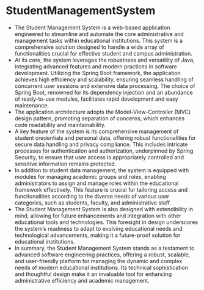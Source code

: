 # StudentManagementSystem
* The Student Management System is a web-based application engineered to streamline
and automate the core administrative and management tasks within educational institutions.
This system is a comprehensive solution designed to handle a wide array of functionalities
crucial for effective student and campus administration.
* At its core, the system leverages the robustness and versatility of Java, integrating advanced features and modern practices in software development. Utilizing the Spring Boot
framework, the application achieves high efficiency and scalability, ensuring seamless handling of concurrent user sessions and extensive data processing. The choice of Spring Boot,
renowned for its dependency injection and an abundance of ready-to-use modules, facilitates
rapid development and easy maintenance.
* The application architecture adopts the Model-View-Controller (MVC) design pattern,
promoting separation of concerns, which enhances code readability and maintainability.
* A key feature of the system is its comprehensive management of student credentials and
personal data, offering robust functionalities for secure data handling and privacy compliance.
This includes intricate processes for authentication and authorization, underpinned by Spring
Security, to ensure that user access is appropriately controlled and sensitive information remains protected.
* In addition to student data management, the system is equipped with modules for managing academic groups and roles, enabling administrators to assign and manage roles within
the educational framework effectively. This feature is crucial for tailoring access and functionalities according to the diverse needs of various user categories, such as students, faculty, and
administrative staff.
* The Student Management System is also designed with extendibility in mind, allowing
for future enhancements and integration with other educational tools and technologies. This
foresight in design underscores the system’s readiness to adapt to evolving educational needs
and technological advancements, making it a future-proof solution for educational institutions.
* In summary, the Student Management System stands as a testament to advanced software engineering practices, offering a robust, scalable, and user-friendly platform for managing
the dynamic and complex needs of modern educational institutions. Its technical sophistication
and thoughtful design make it an invaluable tool for enhancing administrative efficiency and
academic management.
